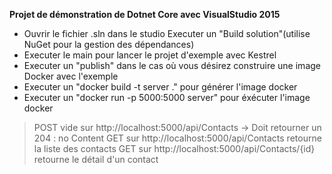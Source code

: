 **Projet de démonstration de Dotnet Core avec VisualStudio 2015**

 - Ouvrir le fichier .sln dans le studio Executer un "Build solution"(utilise NuGet pour la gestion des dépendances) 
 - Executer le main pour lancer le projet d'exemple avec Kestrel 
 - Executer un "publish" dans le cas où vous désirez construire une image Docker avec l'exemple
 - Executer un "docker build -t server ." pour générer l'image docker
 - Executer un "docker run -p 5000:5000 server" pour éxécuter l'image docker

> POST vide sur http://localhost:5000/api/Contacts -> Doit retourner un
> 204 : no Content GET sur http://localhost:5000/api/Contacts retourne
> la liste des contacts GET sur http://localhost:5000/api/Contacts/{id}
> retourne le détail d'un contact





